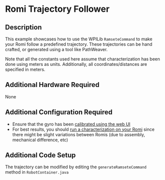 # Romi Trajectory Follower

## Description
This example showcases how to use the WPILib `RamseteCommand` to make your Romi follow a predefined trajectory. These trajectories can be hand crafted, or generated using a tool like PathWeaver.

Note that all the constants used here assume that characterization has been done using meters as units. Additionally, all coordinates/distances are specified in meters.

## Additional Hardware Required
None

## Additional Configuration Required
- Ensure that the gyro has been [calibrated using the web UI](https://docs.wpilib.org/en/stable/docs/romi-robot/web-ui.html#imu-calibration)
- For best results, you should [run a characterization on your Romi](../romi-characterization) since there might be slight variations between Romis (due to assembly, mechanical difference, etc)

## Additional Code Setup
The trajectory can be modified by editing the `generateRamseteCommand` method in `RobotContainer.java`